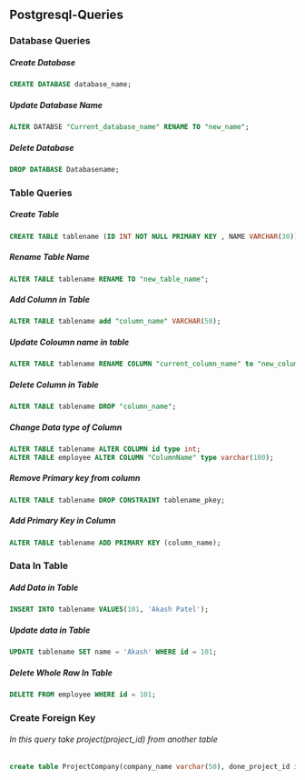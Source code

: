 ## Postgresql-Queries
### Database Queries 
##### Create Database
```sql
CREATE DATABASE database_name; 
```
##### Update Database Name
```sql
ALTER DATABSE "Current_database_name" RENAME TO "new_name"; 
```
##### Delete Database
```sql
DROP DATABASE Databasename; 
```
### Table Queries
##### Create Table
```sql
CREATE TABLE tablename (ID INT NOT NULL PRIMARY KEY , NAME VARCHAR(30));
```
##### Rename Table Name
```sql
ALTER TABLE tablename RENAME TO "new_table_name"; 
```
##### Add Column in Table
```sql
ALTER TABLE tablename add "column_name" VARCHAR(50); 
```
##### Update Coloumn name in table
```sql
ALTER TABLE tablename RENAME COLUMN "current_column_name" to "new_column_name"; 
```
##### Delete Column in Table
```sql
ALTER TABLE tablename DROP "column_name";
```
##### Change Data type of Column
```sql
ALTER TABLE tablename ALTER COLUMN id type int;
ALTER TABLE employee ALTER COLUMN "ColumnName" type varchar(100);
```
##### Remove Primary key from column 
```sql
ALTER TABLE tablename DROP CONSTRAINT tablename_pkey;
```
##### Add Primary Key in Column
```sql
ALTER TABLE tablename ADD PRIMARY KEY (column_name);
```
### Data In Table
##### Add Data in Table
```sql
INSERT INTO tablename VALUES(101, 'Akash Patel');
```
##### Update data in Table
```sql
UPDATE tablename SET name = 'Akash' WHERE id = 101;
```
##### Delete Whole Raw In Table
```sql
DELETE FROM employee WHERE id = 101;
```
### Create Foreign Key
###### In this query take project(project_id) from another table
```sql
create table ProjectCompany(company_name varchar(50), done_project_id integer references project(project_id));
```



